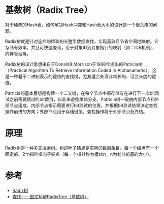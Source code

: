 # 基数树（Radix Tree）
对于稀疏的Hash表，如何解决Hash冲突和Hash表大小的设计是一个很头疼的问题。

Radix树就是针对这样的稀疏的长整型数据查找，实现高效且节省空间地映射。它存储有效率，并且可快速查询，用于对象ID到对象指针的映射（如：IDR机制）、内存管理等。

Radix树的设计思想来自于DonaldR.Morrison于1968年提出的Patricia树（Practical Algorithm To Retrieve Information Coded In Alphanumeric），这是一种基于二进制表示的键值的查找树，尤其适合处理非常长的、可变长度的键值。

Patricia的基本思想是构建一个二叉树，在每个节点中都存储有在进行下一次bit测试之前需要跳过的bit数目，以此来避免单路分支。Patricia树一般由内部节点和外部节点组成，内部节点指示需要进行bit测试的位置，并根据bit测试结果决定查找操作前进的方向；外部节点用于存储键值，查找操作将于外部节点处终结。

# 原理
Radix树是一种多叉搜索树。树的叶子结点是实际的数据条目。每一个结点有一个固定的、2^n指针指向子结点（每一个指针称为槽slot，n为划分的基的大小）。

# 参考
 - [Radix树](https://baike.baidu.com/item/Radix%E6%A0%91)
 - [查找——图文翔解RadixTree（基数树）](https://www.cnblogs.com/wgwyanfs/p/6887889.html)
